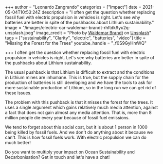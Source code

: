 +++
author = "Leonardo Zangrando"
categories = ["Impact"]
date = 2021-05-04T10:53:24Z
description = "I often get the question whether replacing fossil fuel with electric propulsion in vehicles is right. Let's see why batteries are better in spite of the pushbacks about Lithium sustainability."
image = "/images/electric-car-waldemar-brandt-rhftdk9yu2q-unsplash.jpeg"
image_credit = "Photo by [Waldemar Brandt](https://unsplash.com/@waldemarbrandt67w?utm_source=unsplash&utm_medium=referral&utm_content=creditCopyText) on [Unsplash](https://unsplash.com/s/photos/electric-battery?utm_source=unsplash&utm_medium=referral&utm_content=creditCopyText)"
tags = ["sustainability", "Clarity", "electric", "batteries", "video"]
title = "Missing the Forest for the Trees"
youtube_handle = "_f0S9GyHmWQ"

+++
I often get the question whether replacing fossil fuel with electric propulsion in vehicles is right. Let's see why batteries are better in spite of the pushbacks about Lithium sustainability.

The usual pushback is that Lithium is difficult to extract and the conditions in Lithium mines are inhumane. This is true, but the supply chain for the production of batteries is still developing and we have the tools to ask for more sustainable production of Lithium, so in the long run we can get rid of these issues.

The problem with this pushback is that it misses the forest for the trees. It uses a single argument which gains relatively much media attention, against a fact that does not gain almost any media attention. That is, more than 8 million people die every year because of fossil fuel emissions.

We tend to forget about this social cost, but it is about 1 person in 1000 being killed by fossil fuels. And we don't do anything about it because we can't. This is how fossil fuels work. With electric propulsion we can do much better!

Do you want to multiply your impact on Ocean Sustainability and Decarbonisation? Get in touch and let's have a chat!
